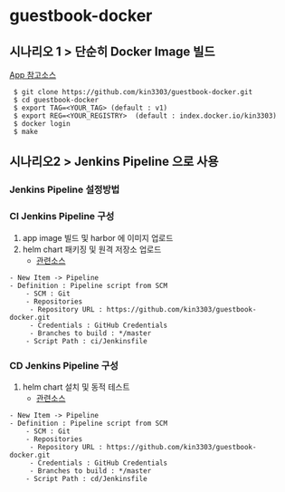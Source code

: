 # guestbook-docker

## 시나리오 1 > 단순히 Docker Image 빌드
 
 [App 참고소스](https://github.com/kubernetes/examples/blob/master/guestbook/php-redis/guestbook.php)

```console
 $ git clone https://github.com/kin3303/guestbook-docker.git
 $ cd guestbook-docker
 $ export TAG=<YOUR_TAG> (default : v1)
 $ export REG=<YOUR_REGISTRY>  (default : index.docker.io/kin3303)
 $ docker login
 $ make
``` 

## 시나리오2 > Jenkins Pipeline 으로 사용


 
###  Jenkins Pipeline 설정방법


###  CI Jenkins Pipeline 구성
  1. app image 빌드 및 harbor 에 이미지 업로드
  2. helm chart 패키징 및 원격 저장소 업로드
     -  [관련소스](https://github.com/kin3303/guestbook)
     
```console
- New Item -> Pipeline 
- Definition : Pipeline script from SCM
    - SCM : Git
    - Repositories
	 - Repository URL : https://github.com/kin3303/guestbook-docker.git
	 - Credentials : GitHub Credentials
	 - Branches to build : */master
    - Script Path : ci/Jenkinsfile
```

### CD Jenkins Pipeline 구성
  1. helm chart 설치 및 동적 테스트
     -  [관련소스](https://github.com/kin3303/guestbook)
```console
- New Item -> Pipeline 
- Definition : Pipeline script from SCM
    - SCM : Git
    - Repositories
	 - Repository URL : https://github.com/kin3303/guestbook-docker.git
	 - Credentials : GitHub Credentials
	 - Branches to build : */master
    - Script Path : cd/Jenkinsfile
```

